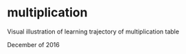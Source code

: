 # multiplication
Visual illustration of learning trajectory of multiplication table

December of 2016
